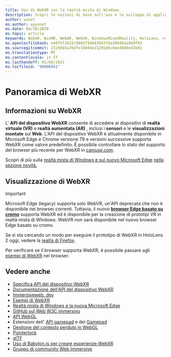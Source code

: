 ```yaml
---
title: Uso di WebXR con la realtà mista di Windows
description: Scopri le nozioni di base sull'uso e lo sviluppo di applicazioni WebXR in esecuzione su cuffie immersive a realtà mista di Windows.
author: yonet
ms.author: ayyonet
ms.date: 04/10/2020
ms.topic: article
keywords: WebXR, WinMR, WebAR, WebVR, WindowsMixedReality, HoloLens, realtà mista di Windows, Web VR, Web XR, Web Mr, Web AR, 360, 360 video, 360 video, 360 foto, 360 foto, 360 contenuto, immersive Web, immersiveweb, IW
ms.openlocfilehash: e49f5f2422c9802f94b63943f8a38949a2969f83
ms.sourcegitcommit: 2329db5a76dfe1b844e21291dbc8ee3888ed1b81
ms.translationtype: MT
ms.contentlocale: it-IT
ms.lasthandoff: 01/08/2021
ms.locfileid: "98006941"
---
```

# <a name="webxr-overview"></a>Panoramica di WebXR

## <a name="what-is-webxr"></a>Informazioni su WebXR

L' **API del dispositivo WebXR** consente di accedere ai dispositivi di **realtà virtuale (VR)** e **realtà aumentata (AR)** , inclusi i **sensori** e le **visualizzazioni montate** sul **Web**. L'API del dispositivo WebXR è attualmente disponibile in Microsoft Edge e Chrome versione 79 e versioni successive supporta WebXR come valore predefinito. È possibile controllare lo stato del supporto del browser più recente per WebXR in [caniuse.com](https://caniuse.com/#search=webxr).

Scopri di più sulla [realtà mista di Windows e sul nuovo Microsoft Edge](https://docs.microsoft.com/windows/mixed-reality/new-microsoft-edge#introducing-the-new-microsoft-edge) [nella sezione novità.](https://docs.microsoft.com/windows/mixed-reality/mrtk-porting-guide)

## <a name="viewing-webxr"></a>Visualizzazione di WebXR

> [!IMPORTANT]
> Microsoft Edge (legacy) supporta solo WebVR, un'API deprecata che non è disponibile nei browser correnti. Tuttavia, il nuovo **[browser Edge basato su cromo](../../whats-new/new-microsoft-edge.md)** supporta WebXR ed è disponibile per la creazione di prototipi VR in realtà mista di Windows. WebVR non sarà disponibile nel nuovo browser Edge basato su cromo.
> 
> Se si sta cercando un modo per eseguire il prototipo di WebXR in HoloLens 2 oggi, vedere la [realtà di Firefox](https://mixedreality.mozilla.org/firefox-reality/).

Per verificare se il browser supporta WebXR, è possibile passare agli [esempi di WebXR](https://immersive-web.github.io/webxr-samples/) nel browser.

## <a name="see-also"></a>Vedere anche

* [Specifica API del dispositivo WebXR](https://immersive-web.github.io/webxr/)
* [Documentazione dell'API del dispositivo WebXR](https://developer.mozilla.org/en-US/docs/Web/API/WebXR_Device_API)
* [Immersiveweb. dev](https://immersiveweb.dev/)
* [Esempi di WebXR](https://immersive-web.github.io/webxr-samples/)
* [Realtà mista di Windows e la nuova Microsoft Edge](https://docs.microsoft.com/windows/mixed-reality/new-microsoft-edge#introducing-the-new-microsoft-edge)
* [GitHub sul Web W3C immersivo](https://github.com/immersive-web)
* [API WebGL](https://msdn.microsoft.com/library/bg182648(v=vs.85).aspx)
* Estensioni dell' [API gamepad](https://msdn.microsoft.com/library/dn743630(v=vs.85).aspx) e del [Gamepad](https://w3c.github.io/gamepad/extensions.html)
* [Gestione del contesto perduto in WebGL](https://www.khronos.org/webgl/wiki/HandlingContextLost)
* [Pointerlock](https://www.w3.org/TR/pointerlock/)
* [glTF](https://www.khronos.org/gltf)
* [Uso di Babylon.js per creare esperienze WebXR](https://doc.babylonjs.com/how_to/introduction_to_webxr)
* [Gruppo di community Web Immersive](https://www.w3.org/community/immersive-web/)
